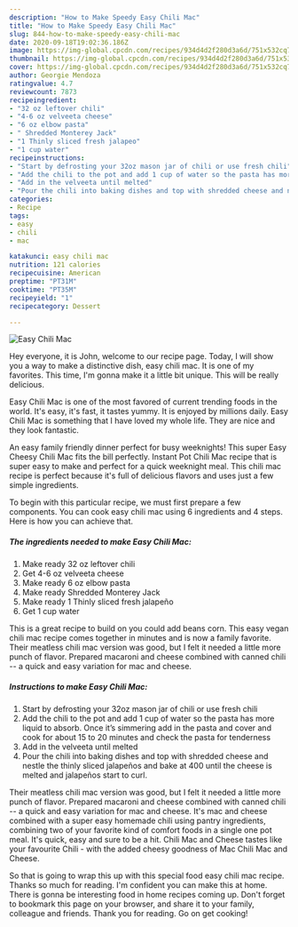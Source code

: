 ```yaml
---
description: "How to Make Speedy Easy Chili Mac"
title: "How to Make Speedy Easy Chili Mac"
slug: 844-how-to-make-speedy-easy-chili-mac
date: 2020-09-18T19:02:36.186Z
image: https://img-global.cpcdn.com/recipes/934d4d2f280d3a6d/751x532cq70/easy-chili-mac-recipe-main-photo.jpg
thumbnail: https://img-global.cpcdn.com/recipes/934d4d2f280d3a6d/751x532cq70/easy-chili-mac-recipe-main-photo.jpg
cover: https://img-global.cpcdn.com/recipes/934d4d2f280d3a6d/751x532cq70/easy-chili-mac-recipe-main-photo.jpg
author: Georgie Mendoza
ratingvalue: 4.7
reviewcount: 7873
recipeingredient:
- "32 oz leftover chili"
- "4-6 oz velveeta cheese"
- "6 oz elbow pasta"
- " Shredded Monterey Jack"
- "1 Thinly sliced fresh jalapeo"
- "1 cup water"
recipeinstructions:
- "Start by defrosting your 32oz mason jar of chili or use fresh chili"
- "Add the chili to the pot and add 1 cup of water so the pasta has more liquid to absorb. Once it’s simmering add in the pasta and cover and cook for about 15 to 20 minutes and check the pasta for tenderness"
- "Add in the velveeta until melted"
- "Pour the chili into baking dishes and top with shredded cheese and nestle the thinly sliced jalapeños and bake at 400 until the cheese is melted and jalapeños start to curl."
categories:
- Recipe
tags:
- easy
- chili
- mac

katakunci: easy chili mac 
nutrition: 121 calories
recipecuisine: American
preptime: "PT31M"
cooktime: "PT35M"
recipeyield: "1"
recipecategory: Dessert

---
```



![Easy Chili Mac](https://img-global.cpcdn.com/recipes/934d4d2f280d3a6d/751x532cq70/easy-chili-mac-recipe-main-photo.jpg)

Hey everyone, it is John, welcome to our recipe page. Today, I will show you a way to make a distinctive dish, easy chili mac. It is one of my favorites. This time, I'm gonna make it a little bit unique. This will be really delicious.

Easy Chili Mac is one of the most favored of current trending foods in the world. It's easy, it's fast, it tastes yummy. It is enjoyed by millions daily. Easy Chili Mac is something that I have loved my whole life. They are nice and they look fantastic.

An easy family friendly dinner perfect for busy weeknights! This super Easy Cheesy Chili Mac fits the bill perfectly. Instant Pot Chili Mac recipe that is super easy to make and perfect for a quick weeknight meal. This chili mac recipe is perfect because it&#39;s full of delicious flavors and uses just a few simple ingredients.


To begin with this particular recipe, we must first prepare a few components. You can cook easy chili mac using 6 ingredients and 4 steps. Here is how you can achieve that.

<!--inarticleads1-->

##### The ingredients needed to make Easy Chili Mac:

1. Make ready 32 oz leftover chili
1. Get 4-6 oz velveeta cheese
1. Make ready 6 oz elbow pasta
1. Make ready  Shredded Monterey Jack
1. Make ready 1 Thinly sliced fresh jalapeño
1. Get 1 cup water


This is a great recipe to build on you could add beans corn. This easy vegan chili mac recipe comes together in minutes and is now a family favorite. Their meatless chili mac version was good, but I felt it needed a little more punch of flavor. Prepared macaroni and cheese combined with canned chili -- a quick and easy variation for mac and cheese. 

<!--inarticleads2-->

##### Instructions to make Easy Chili Mac:

1. Start by defrosting your 32oz mason jar of chili or use fresh chili
1. Add the chili to the pot and add 1 cup of water so the pasta has more liquid to absorb. Once it’s simmering add in the pasta and cover and cook for about 15 to 20 minutes and check the pasta for tenderness
1. Add in the velveeta until melted
1. Pour the chili into baking dishes and top with shredded cheese and nestle the thinly sliced jalapeños and bake at 400 until the cheese is melted and jalapeños start to curl.


Their meatless chili mac version was good, but I felt it needed a little more punch of flavor. Prepared macaroni and cheese combined with canned chili -- a quick and easy variation for mac and cheese. It&#39;s mac and cheese combined with a super easy homemade chili using pantry ingredients, combining two of your favorite kind of comfort foods in a single one pot meal. It&#39;s quick, easy and sure to be a hit. Chili Mac and Cheese tastes like your favourite Chili - with the added cheesy goodness of Mac Chili Mac and Cheese. 

So that is going to wrap this up with this special food easy chili mac recipe. Thanks so much for reading. I'm confident you can make this at home. There is gonna be interesting food in home recipes coming up. Don't forget to bookmark this page on your browser, and share it to your family, colleague and friends. Thank you for reading. Go on get cooking!
